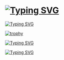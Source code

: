 # [![Typing SVG](https://readme-typing-svg.herokuapp.com?font=Fira+Code&size=50&duration=3000&pause=999999999999&color=EE82EE&multiline=true&width=435&height=60&lines=Hi%2C++I'm+Nikita+%F0%9F%91%8B)](https://git.io/typing-svg)

[![Typing SVG](https://readme-typing-svg.herokuapp.com?font=Fira+Code&size=30&duration=4500&pause=250&color=EE82EE%09&center=true&vCenter=true&multiline=true&width=1260&height=400&lines=Skills%3A;Python+-+SQL%2FNoSQL+-+C%2FC%2B%2B;OOP+-+Selenium+-+Pandas;REST+API+-+DRY+-+KISS+-+YAGNI)](https://git.io/typing-svg)

[![trophy](https://github-profile-trophy.vercel.app/?username=CoolmixZero)](https://github.com/ryo-ma/github-profile-trophy)

[![Typing SVG](https://readme-typing-svg.herokuapp.com?font=Fira+Code&duration=4500&pause=250&color=EE82EE%09&width=435&height=30&lines=Education%3A+;Technical+University+of+Ko%C5%A1ice)](https://git.io/typing-svg)

[![Typing SVG](https://readme-typing-svg.herokuapp.com?font=Fira+Code&duration=4500&pause=250&color=EE82EE&width=435&height=30&lines=Studying%3A;Intelligent+systems)](https://git.io/typing-svg)

